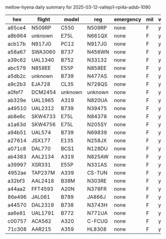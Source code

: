 mellow-hyena daily summary for 2025-03-12-vallejo1-rpi4a-adsb-1090

|hex|flight|model|reg|emergency|mil|weirdo|
|--|--|--|--|--|--|--|
|a65ce4|N509RP|C550|N509RP|none|F|yyy|
|a8b964|unknown|E75L|N661QX|none|F|yyy|
|acb17b|N917JG|PC12|N917JG|none|F|yyy|
|a58a67|SWA3060|B737|N456WN|none|F|yyy|
|a39c62|UAL1340|B752|N33132|none|F|yyy|
|abc579|N858EE|E55P|N858EE|none|F|yyy|
|a5db2c|unknown|B739|N477AS|none|F|yyy|
|a9c2b3|EJA728|CL35|N728QS|none|F|yyy|
|a0fef7|DCM2454|unknown|unknown|none|F|yyy|
|ab329e|UAL1965|A319|N820UA|none|F|yyy|
|a49510|UAL2312|B739|N39475|none|F|yyy|
|ab8e6c|SKW4733|E75L|N84378|none|F|yyy|
|a1a63d|SKW4756|E75L|N205SY|none|F|yyy|
|a94b51|UAL574|B739|N69839|none|F|yyy|
|a27614|JSX177|E135|N258JX|none|F|yyy|
|a071c8|DAL770|BCS1|N128DU|none|F|yyy|
|ab4383|AAL2134|A319|N825AW|none|F|yyy|
|a39997|XSR331|E55P|N331AS|none|F|yyy|
|4952ae|TAP237M|A339|CS-TUN|none|F|yyy|
|a32bf3|AAL2418|B38M|N303RE|none|F|yyy|
|a44aa2|FFT4593|A20N|N376FR|none|F|yyy|
|86e496|JAL061|B789|JA866J|none|F|yyy|
|a44570|DAL2319|B738|N3743H|none|F|yyy|
|aa6e81|UAL1791|B772|N771UA|none|F|yyy|
|c00757|ACA562|A320|C-FCUG|none|F|yyy|
|71c308|AAR215|A359|HL8308|none|F|yyy|
